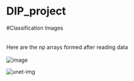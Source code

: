 # DIP_project
#Classification Images<br /><br /><br />Here are the np arrays formed after reading data<br /><br />
![image](https://user-images.githubusercontent.com/68738039/174054638-ef501022-a01d-4b86-8093-c3a1e0bc4bb9.png)

![unet-img](https://user-images.githubusercontent.com/61021884/174198368-fc82004c-7b31-4269-b6fa-7e396d9367e5.png)
